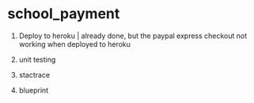 # school_payment

1. Deploy to heroku | already done, but the paypal express checkout not working when deployed to heroku

2. unit testing
3. stactrace
4. blueprint
